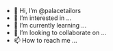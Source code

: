 - 👋 Hi, I’m @palacetailors
- 👀 I’m interested in ...
- 🌱 I’m currently learning ...
- 💞️ I’m looking to collaborate on ...
- 📫 How to reach me ...

<!---
palacetailors/palacetailors is a ✨ special ✨ repository because its `README.md` (this file) appears on your GitHub profile.
You can click the Preview link to take a look at your changes.
--->
